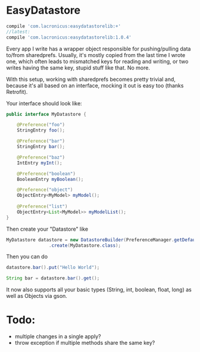 # EasyDatastore

``` groovy
compile 'com.lacronicus:easydatastorelib:+'
//latest: 
compile 'com.lacronicus:easydatastorelib:1.0.4'
```

Every app I write has a wrapper object responsible for pushing/pulling data to/from sharedprefs. Usually, it's mostly copied from the last time I wrote one, which often leads to mismatched keys for reading and writing, or two writes having the same key, stupid stuff like that. No more. 

With this setup, working with sharedprefs becomes pretty trivial and, because it's all based on an interface, mocking it out is easy too (thanks Retrofit). 

Your interface should look like:

```java
public interface MyDatastore {

    @Preference("foo")
    StringEntry foo();

    @Preference("bar")
    StringEntry bar();

    @Preference("baz")
    IntEntry myInt();

    @Preference("boolean")
    BooleanEntry myBoolean();

    @Preference("object")
    ObjectEntry<MyModel> myModel();
    
    @Preference("list")
    ObjectEntry<List<MyModel>> myModelList();
}

```

Then create your "Datastore" like 

```java
MyDatastore datastore = new DatastoreBuilder(PreferenceManager.getDefaultSharedPreferences(context))
                .create(MyDatastore.class);
```


Then you can do 

```java
datastore.bar().put("Hello World");

String bar = datastore.bar().get();
```

It now also supports all your basic types (String, int, boolean, float, long) as well as Objects via gson. 

# Todo:
* multiple changes in a single apply?
* throw exception if multiple methods share the same key?
